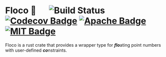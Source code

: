 # Floco 🛟 &emsp; ![Build Status] [![Codecov Badge]][Codecov Info] [![Apache Badge]][Apache Link] [![MIT Badge]][MIT Link]

[Build Status]: https://github.com/rileyleff/floco/actions/workflows/rust.yml/badge.svg
[Codecov Badge]: https://codecov.io/gh/RileyLeff/floco/graph/badge.svg?token=CEAG74DDK9
[Codecov Info]: https://codecov.io/gh/RileyLeff/floco
[MIT Badge]: https://img.shields.io/badge/License-MIT-yellow.svg
[MIT Link]: https://opensource.org/licenses/MIT
[Apache Badge]: https://img.shields.io/badge/License-Apache_2.0-blue.svg
[Apache Link]: https://opensource.org/licenses/Apache-2.0

Floco is a rust crate that provides a wrapper type for ***flo***ating point numbers with user-defined ***co***nstraints.
